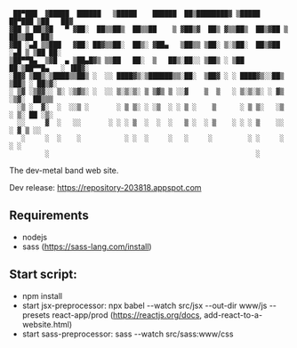 ```
 ██▀███  ▓█████  ██████   ▒█████    ██████  ██▒████████▓ ▒█████   ██▀███ ▒██   ██▓
▓██ ▒ ██▒▓█   ▀ ▓██░  ██▒▒██▒  ██▒▒██    ▒ ▓██▒▓  ██▒ ▓▒▒██▒  ██▒▓██ ▒ ██▒▒██  ██▒
▓██ ░▄█ ▒▒███   ▓██░ ██▓▒▒██░  ██▒░ ▓██▄   ▒██▒▒ ▒██░ ▒░▒██░  ██▒▓██ ░▄█ ▒ ▒██ ██░
▒██▀▀█▄  ▒▓█  ▄ ▒██▄█▓▒ ▒▒██   ██░  ▒   ██▒░██░░ ▒██▒ ░ ▒██   ██░▒██▀▀█▄   ░ ▐██▓░
░██▓ ▒██▒░▒████▒▒██▒ ░  ░░ ████▓▒░▒██████▒▒░██░  ▒██▓ ░ ░ ████▓▒░░██▒ ▒██▒ ░ ██▒▓░
░ ▒▓ ░▒▓▓░░ ▒░ ░▒▓▒░ ░  ░░ ▒░▒░▒░ ▒ ▒▓▒ ▒ ░░▓    ▒  ▒   ░ ▒░▒░▒░ ░ ▓▒ ░▒▓░  ██▒▒▒
  ░▒ ░  ▓░  ░  ░░▒ ░       ░ ▒ ▒░ ░ ░▒  ░ ░ ▒ ░    ▒      ░ ▒ ▒░   ░▒ ░ ▒░ ██ ░▒░
  ░░     ▓  ░   ░░       ░ ░ ░ ▒  ░  ░  ░   ▒ ░  ░ ▒    ░ ░ ░ ▒    ░░   ░ ▓ ▒ ░░
   ░     ░  ░    ░           ░ ░  ░     ░   ░     ░         ░ ░     ░     ░ ░
         ░                                                    ░
```

The dev-metal band web site.

Dev release: https://repository-203818.appspot.com

## Requirements
* nodejs
* sass (https://sass-lang.com/install)

## Start script:
* npm install
* start jsx-preprocessor: npx babel --watch src/jsx --out-dir www/js --presets react-app/prod  (https://reactjs.org/docs, add-react-to-a-website.html)
* start sass-preprocessor: sass --watch src/sass:www/css
